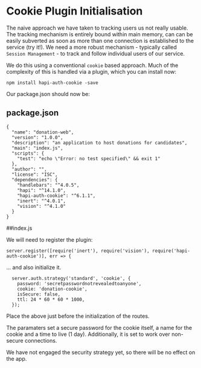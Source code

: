 # Cookie Plugin Initialisation

The naive approach we have taken to tracking users us not really usable. The tracking mechanism is entirely bound within main memory, can can be easily subverted as soon as more than one connection is established to the service (try it!). We need a more robust mechanism - typically called `Session Management` - to track and follow individual users of our service.

We do this using a conventional `cookie` based approach. Much of the complexity of this is handled via a plugin, which you can install now:

~~~
npm install hapi-auth-cookie -save
~~~

Our package.json should now be:

## package.json

~~~
{
  "name": "donation-web",
  "version": "1.0.0",
  "description": "an application to host donations for candidates",
  "main": "index.js",
  "scripts": {
    "test": "echo \"Error: no test specified\" && exit 1"
  },
  "author": "",
  "license": "ISC",
  "dependencies": {
    "handlebars": "^4.0.5",
    "hapi": "^14.1.0",
    "hapi-auth-cookie": "^6.1.1",
    "inert": "^4.0.1",
    "vision": "^4.1.0"
  }
}
~~~


##index.js

We will need to register the plugin:

~~~
server.register([require('inert'), require('vision'), require('hapi-auth-cookie')], err => {
~~~

... and also initialize it.

~~~
  server.auth.strategy('standard', 'cookie', {
    password: 'secretpasswordnotrevealedtoanyone',
    cookie: 'donation-cookie',
    isSecure: false,
    ttl: 24 * 60 * 60 * 1000,
  });
~~~

Place the above just before the initialization of the routes.

The paramaters set a secure password for the cookie itself, a name for the cookie and a time to live (1 day). Additionally, it is set to work over non-secure connections.

We have not engaged the security strategy yet, so there will be no effect on the app.